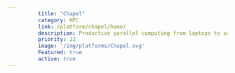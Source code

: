 ```yaml
---
          title: "Chapel"
          category: HPC
          link: /platform/chapel/home/
          description: Productive parallel computing from laptops to supercomputers.
          priority: 22
          image: '/img/platforms/Chapel.svg'
          Featured: true
          active: true
---
```

          